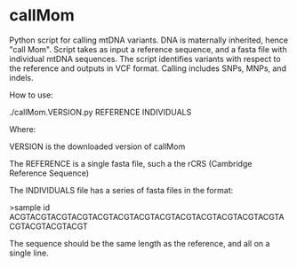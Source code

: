 # callMom
Python script for calling mtDNA variants. DNA is maternally inherited, hence "call Mom". Script takes as input a reference sequence, and a fasta file with individual mtDNA sequences. The script identifies variants with respect to the reference and outputs in VCF format. Calling includes SNPs, MNPs, and indels.

How to use:

./callMom.VERSION.py REFERENCE INDIVIDUALS

Where:

VERSION is the downloaded version of callMom

The REFERENCE is a single fasta file, such a the rCRS (Cambridge Reference Sequence)

The INDIVIDUALS file has a series of fasta files in the format:

\>sample id
ACGTACGTACGTACGTACGTACGTACGTACGTACGTACGTACGTACGTACGTACGTACGTACGTACGT

The sequence should be the same length as the reference, and all on a single line.

